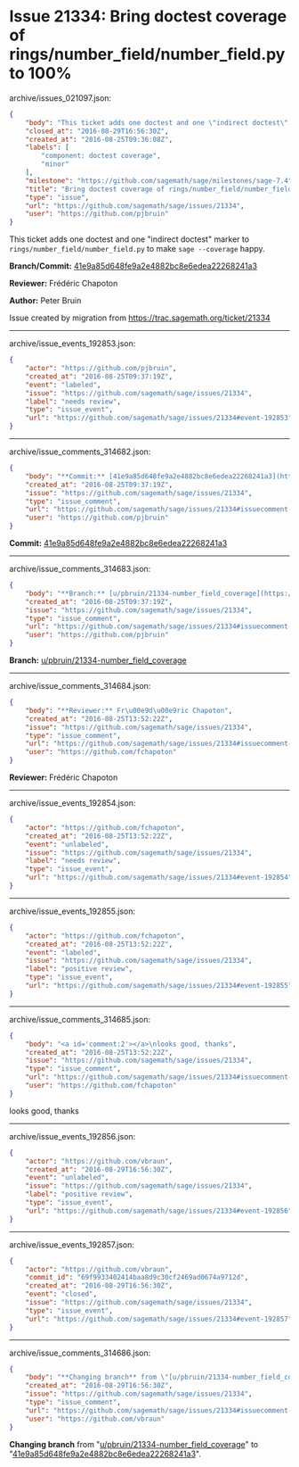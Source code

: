 # Issue 21334: Bring doctest coverage of rings/number_field/number_field.py to 100%

archive/issues_021097.json:
```json
{
    "body": "This ticket adds one doctest and one \"indirect doctest\" marker to `rings/number_field/number_field.py` to make `sage --coverage` happy.\n\n**Branch/Commit:** [41e9a85d648fe9a2e4882bc8e6edea22268241a3](https://github.com/sagemath/sagetrac-mirror/commit/41e9a85d648fe9a2e4882bc8e6edea22268241a3)\n\n**Reviewer:** Fr\u00e9d\u00e9ric Chapoton\n\n**Author:** Peter Bruin\n\nIssue created by migration from https://trac.sagemath.org/ticket/21334\n\n",
    "closed_at": "2016-08-29T16:56:30Z",
    "created_at": "2016-08-25T09:36:08Z",
    "labels": [
        "component: doctest coverage",
        "minor"
    ],
    "milestone": "https://github.com/sagemath/sage/milestones/sage-7.4",
    "title": "Bring doctest coverage of rings/number_field/number_field.py to 100%",
    "type": "issue",
    "url": "https://github.com/sagemath/sage/issues/21334",
    "user": "https://github.com/pjbruin"
}
```
This ticket adds one doctest and one "indirect doctest" marker to `rings/number_field/number_field.py` to make `sage --coverage` happy.

**Branch/Commit:** [41e9a85d648fe9a2e4882bc8e6edea22268241a3](https://github.com/sagemath/sagetrac-mirror/commit/41e9a85d648fe9a2e4882bc8e6edea22268241a3)

**Reviewer:** Frédéric Chapoton

**Author:** Peter Bruin

Issue created by migration from https://trac.sagemath.org/ticket/21334





---

archive/issue_events_192853.json:
```json
{
    "actor": "https://github.com/pjbruin",
    "created_at": "2016-08-25T09:37:19Z",
    "event": "labeled",
    "issue": "https://github.com/sagemath/sage/issues/21334",
    "label": "needs review",
    "type": "issue_event",
    "url": "https://github.com/sagemath/sage/issues/21334#event-192853"
}
```



---

archive/issue_comments_314682.json:
```json
{
    "body": "**Commit:** [41e9a85d648fe9a2e4882bc8e6edea22268241a3](https://github.com/sagemath/sagetrac-mirror/commit/41e9a85d648fe9a2e4882bc8e6edea22268241a3)",
    "created_at": "2016-08-25T09:37:19Z",
    "issue": "https://github.com/sagemath/sage/issues/21334",
    "type": "issue_comment",
    "url": "https://github.com/sagemath/sage/issues/21334#issuecomment-314682",
    "user": "https://github.com/pjbruin"
}
```

**Commit:** [41e9a85d648fe9a2e4882bc8e6edea22268241a3](https://github.com/sagemath/sagetrac-mirror/commit/41e9a85d648fe9a2e4882bc8e6edea22268241a3)



---

archive/issue_comments_314683.json:
```json
{
    "body": "**Branch:** [u/pbruin/21334-number_field_coverage](https://github.com/sagemath/sagetrac-mirror/tree/u/pbruin/21334-number_field_coverage)",
    "created_at": "2016-08-25T09:37:19Z",
    "issue": "https://github.com/sagemath/sage/issues/21334",
    "type": "issue_comment",
    "url": "https://github.com/sagemath/sage/issues/21334#issuecomment-314683",
    "user": "https://github.com/pjbruin"
}
```

**Branch:** [u/pbruin/21334-number_field_coverage](https://github.com/sagemath/sagetrac-mirror/tree/u/pbruin/21334-number_field_coverage)



---

archive/issue_comments_314684.json:
```json
{
    "body": "**Reviewer:** Fr\u00e9d\u00e9ric Chapoton",
    "created_at": "2016-08-25T13:52:22Z",
    "issue": "https://github.com/sagemath/sage/issues/21334",
    "type": "issue_comment",
    "url": "https://github.com/sagemath/sage/issues/21334#issuecomment-314684",
    "user": "https://github.com/fchapoton"
}
```

**Reviewer:** Frédéric Chapoton



---

archive/issue_events_192854.json:
```json
{
    "actor": "https://github.com/fchapoton",
    "created_at": "2016-08-25T13:52:22Z",
    "event": "unlabeled",
    "issue": "https://github.com/sagemath/sage/issues/21334",
    "label": "needs review",
    "type": "issue_event",
    "url": "https://github.com/sagemath/sage/issues/21334#event-192854"
}
```



---

archive/issue_events_192855.json:
```json
{
    "actor": "https://github.com/fchapoton",
    "created_at": "2016-08-25T13:52:22Z",
    "event": "labeled",
    "issue": "https://github.com/sagemath/sage/issues/21334",
    "label": "positive review",
    "type": "issue_event",
    "url": "https://github.com/sagemath/sage/issues/21334#event-192855"
}
```



---

archive/issue_comments_314685.json:
```json
{
    "body": "<a id='comment:2'></a>\nlooks good, thanks",
    "created_at": "2016-08-25T13:52:22Z",
    "issue": "https://github.com/sagemath/sage/issues/21334",
    "type": "issue_comment",
    "url": "https://github.com/sagemath/sage/issues/21334#issuecomment-314685",
    "user": "https://github.com/fchapoton"
}
```

<a id='comment:2'></a>
looks good, thanks



---

archive/issue_events_192856.json:
```json
{
    "actor": "https://github.com/vbraun",
    "created_at": "2016-08-29T16:56:30Z",
    "event": "unlabeled",
    "issue": "https://github.com/sagemath/sage/issues/21334",
    "label": "positive review",
    "type": "issue_event",
    "url": "https://github.com/sagemath/sage/issues/21334#event-192856"
}
```



---

archive/issue_events_192857.json:
```json
{
    "actor": "https://github.com/vbraun",
    "commit_id": "69f9933402414baa8d9c30cf2469ad0674a9712d",
    "created_at": "2016-08-29T16:56:30Z",
    "event": "closed",
    "issue": "https://github.com/sagemath/sage/issues/21334",
    "type": "issue_event",
    "url": "https://github.com/sagemath/sage/issues/21334#event-192857"
}
```



---

archive/issue_comments_314686.json:
```json
{
    "body": "**Changing branch** from \"[u/pbruin/21334-number_field_coverage](https://github.com/sagemath/sagetrac-mirror/tree/u/pbruin/21334-number_field_coverage)\" to \"[41e9a85d648fe9a2e4882bc8e6edea22268241a3](https://github.com/sagemath/sagetrac-mirror/commit/41e9a85d648fe9a2e4882bc8e6edea22268241a3)\".",
    "created_at": "2016-08-29T16:56:30Z",
    "issue": "https://github.com/sagemath/sage/issues/21334",
    "type": "issue_comment",
    "url": "https://github.com/sagemath/sage/issues/21334#issuecomment-314686",
    "user": "https://github.com/vbraun"
}
```

**Changing branch** from "[u/pbruin/21334-number_field_coverage](https://github.com/sagemath/sagetrac-mirror/tree/u/pbruin/21334-number_field_coverage)" to "[41e9a85d648fe9a2e4882bc8e6edea22268241a3](https://github.com/sagemath/sagetrac-mirror/commit/41e9a85d648fe9a2e4882bc8e6edea22268241a3)".
